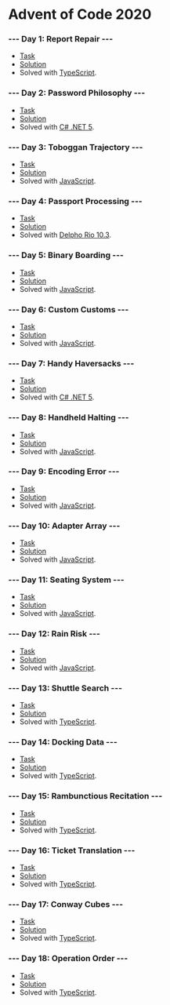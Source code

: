 # Advent of Code 2020

### --- Day 1: Report Repair ---

- [Task](https://adventofcode.com/2020/day/1)
- [Solution](./01/sumto2020.ts)
- Solved with [TypeScript](https://www.typescriptlang.org/).

### --- Day 2: Password Philosophy ---

- [Task](https://adventofcode.com/2020/day/2)
- [Solution](./02/Program.cs)
- Solved with [C# .NET 5](https://dotnet.microsoft.com/).

### --- Day 3: Toboggan Trajectory ---

- [Task](https://adventofcode.com/2020/day/3)
- [Solution](./03/treescounter.js)
- Solved with [JavaScript](https://en.wikipedia.org/wiki/JavaScript).

### --- Day 4: Passport Processing ---

- [Task](https://adventofcode.com/2020/day/4)
- [Solution](./04/PassportCheck.dpr)
- Solved with [Delpho Rio 10.3](https://www.embarcadero.com/).

### --- Day 5: Binary Boarding ---

- [Task](https://adventofcode.com/2020/day/5)
- [Solution](./05/boarding.js)
- Solved with [JavaScript](https://en.wikipedia.org/wiki/JavaScript).

### --- Day 6: Custom Customs ---

- [Task](https://adventofcode.com/2020/day/6)
- [Solution](./06/customs.js)
- Solved with [JavaScript](https://en.wikipedia.org/wiki/JavaScript).

### --- Day 7: Handy Haversacks ---

- [Task](https://adventofcode.com/2020/day/7)
- [Solution](./07/Program.cs)
- Solved with [C# .NET 5](https://dotnet.microsoft.com/).

### --- Day 8: Handheld Halting ---

- [Task](https://adventofcode.com/2020/day/8)
- [Solution](./08/bootloop.js)
- Solved with [JavaScript](https://en.wikipedia.org/wiki/JavaScript).

### --- Day 9: Encoding Error ---

- [Task](https://adventofcode.com/2020/day/9)
- [Solution](./09/xmas.js)
- Solved with [JavaScript](https://en.wikipedia.org/wiki/JavaScript).

### --- Day 10: Adapter Array ---

- [Task](https://adventofcode.com/2020/day/10)
- [Solution](./10/jolt.js)
- Solved with [JavaScript](https://en.wikipedia.org/wiki/JavaScript).

### --- Day 11: Seating System ---

- [Task](https://adventofcode.com/2020/day/11)
- [Solution](./11/seats.js)
- Solved with [JavaScript](https://en.wikipedia.org/wiki/JavaScript).

### --- Day 12: Rain Risk ---

- [Task](https://adventofcode.com/2020/day/12)
- [Solution](./12/route.js)
- Solved with [JavaScript](https://en.wikipedia.org/wiki/JavaScript).

### --- Day 13: Shuttle Search ---

- [Task](https://adventofcode.com/2020/day/13)
- [Solution](./13/shuttle.ts)
- Solved with [TypeScript](https://www.typescriptlang.org/).

### --- Day 14: Docking Data ---

- [Task](https://adventofcode.com/2020/day/14)
- [Solution](./14/docking.ts)
- Solved with [TypeScript](https://www.typescriptlang.org/).

### --- Day 15: Rambunctious Recitation ---

- [Task](https://adventofcode.com/2020/day/15)
- [Solution](./15/game.ts)
- Solved with [TypeScript](https://www.typescriptlang.org/).

### --- Day 16: Ticket Translation ---

- [Task](https://adventofcode.com/2020/day/16)
- [Solution](./16/tickets.ts)
- Solved with [TypeScript](https://www.typescriptlang.org/).

### --- Day 17: Conway Cubes ---

- [Task](https://adventofcode.com/2020/day/17)
- [Solution](./17/cubes.ts)
- Solved with [TypeScript](https://www.typescriptlang.org/).

### --- Day 18: Operation Order ---

- [Task](https://adventofcode.com/2020/day/18)
- [Solution](./18/operations.ts)
- Solved with [TypeScript](https://www.typescriptlang.org/).
